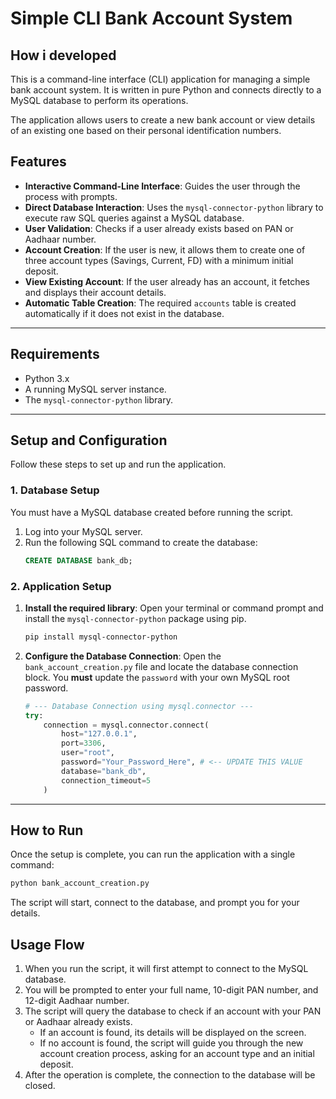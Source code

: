 # Simple CLI Bank Account System
How i developed
--------------

This is a command-line interface (CLI) application for managing a simple bank account system. It is written in pure Python and connects directly to a MySQL database to perform its operations.

The application allows users to create a new bank account or view details of an existing one based on their personal identification numbers.

## Features

- **Interactive Command-Line Interface**: Guides the user through the process with prompts.
- **Direct Database Interaction**: Uses the `mysql-connector-python` library to execute raw SQL queries against a MySQL database.
- **User Validation**: Checks if a user already exists based on PAN or Aadhaar number.
- **Account Creation**: If the user is new, it allows them to create one of three account types (Savings, Current, FD) with a minimum initial deposit.
- **View Existing Account**: If the user already has an account, it fetches and displays their account details.
- **Automatic Table Creation**: The required `accounts` table is created automatically if it does not exist in the database.

---

## Requirements

- Python 3.x
- A running MySQL server instance.
- The `mysql-connector-python` library.

---

## Setup and Configuration

Follow these steps to set up and run the application.

### 1. Database Setup

You must have a MySQL database created before running the script.

1.  Log into your MySQL server.
2.  Run the following SQL command to create the database:
    ```sql
    CREATE DATABASE bank_db;
    ```

### 2. Application Setup

1.  **Install the required library**:
    Open your terminal or command prompt and install the `mysql-connector-python` package using pip.
    ```sh
    pip install mysql-connector-python
    ```

2.  **Configure the Database Connection**:
    Open the `bank_account_creation.py` file and locate the database connection block. You **must** update the `password` with your own MySQL root password.

    ```python
    # --- Database Connection using mysql.connector ---
    try:
        connection = mysql.connector.connect(
            host="127.0.0.1",
            port=3306,
            user="root",
            password="Your_Password_Here", # <-- UPDATE THIS VALUE
            database="bank_db",
            connection_timeout=5
        )
    ```

---

## How to Run

Once the setup is complete, you can run the application with a single command:

```sh
python bank_account_creation.py
```

The script will start, connect to the database, and prompt you for your details.

## Usage Flow

1.  When you run the script, it will first attempt to connect to the MySQL database.
2.  You will be prompted to enter your full name, 10-digit PAN number, and 12-digit Aadhaar number.
3.  The script will query the database to check if an account with your PAN or Aadhaar already exists.
    - If an account is found, its details will be displayed on the screen.
    - If no account is found, the script will guide you through the new account creation process, asking for an account type and an initial deposit.
4.  After the operation is complete, the connection to the database will be closed.
